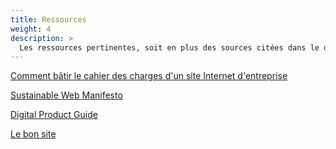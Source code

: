 ```yaml
---
title: Ressources
weight: 4
description: >
  Les ressources pertinentes, soit en plus des sources citées dans le document principal, soit en attente d'une intégration dans celui-ci.
---
```



[Comment bâtir le cahier des charges d'un site Internet d'entreprise](https://www.francenum.gouv.fr/guides-et-conseils/developpement-commercial/site-web/comment-batir-le-cahier-des-charges-dun-site)

[Sustainable Web Manifesto](https://www.sustainablewebmanifesto.com/)

[Digital Product Guide](https://www.40-60studio.com/product-calculator)

[Le bon site](https://lebonsite.spintank.fr/)